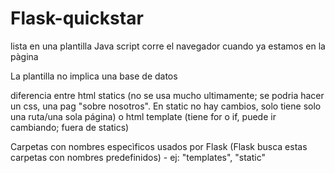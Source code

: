 # Flask-quickstar
lista en una plantilla 
Java script corre el navegador cuando ya estamos en la pàgina

La plantilla no implica una base de datos

diferencia entre html statics (no se usa mucho ultimamente; se podria hacer un css, una pag "sobre nosotros". En static no hay cambios, solo tiene solo una ruta/una sola página) o html template (tiene for o if, puede ir cambiando; fuera de statics)

Carpetas con nombres especìficos usados por Flask (Flask busca estas carpetas con nombres predefinidos) - ej: "templates", "static"